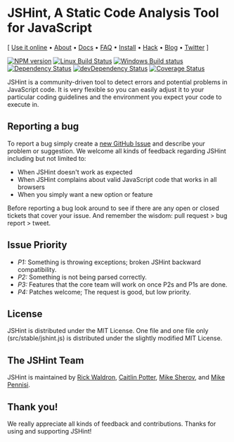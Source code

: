 # JSHint, A Static Code Analysis Tool for JavaScript

\[ [Use it online](http://jshint.com/) • [About](http://jshint.com/about/) •
[Docs](http://jshint.com/docs/) • [FAQ](http://jshint.com/docs/faq/) •
[Install](http://jshint.com/install/) • [Hack](http://jshint.com/hack/) •
[Blog](http://jshint.com/blog/) • [Twitter](https://twitter.com/jshint/) \]

[![NPM version](https://img.shields.io/npm/v/jshint.svg?style=flat)](https://www.npmjs.com/package/jshint)
[![Linux Build Status](https://img.shields.io/travis/jshint/jshint/master.svg?style=flat&label=Linux%20build)](https://travis-ci.org/jshint/jshint)
[![Windows Build status](https://img.shields.io/appveyor/ci/jshint/jshint/master.svg?style=flat&label=Windows%20build)](https://ci.appveyor.com/project/jshint/jshint/branch/master)
[![Dependency Status](https://img.shields.io/david/jshint/jshint.svg?style=flat)](https://david-dm.org/jshint/jshint)
[![devDependency Status](https://img.shields.io/david/dev/jshint/jshint.svg?style=flat)](https://david-dm.org/jshint/jshint#info=devDependencies)
[![Coverage Status](https://img.shields.io/coveralls/jshint/jshint.svg?style=flat)](https://coveralls.io/r/jshint/jshint?branch=master)

JSHint is a community-driven tool to detect errors and potential problems
in JavaScript code. It is very flexible so you can easily adjust it to your
particular coding guidelines and the environment you expect your code to
execute in.

## Reporting a bug

To report a bug simply create a
[new GitHub Issue](https://github.com/jshint/jshint/issues/new) and describe
your problem or suggestion. We welcome all kinds of feedback regarding
JSHint including but not limited to:

 * When JSHint doesn't work as expected
 * When JSHint complains about valid JavaScript code that works in all browsers
 * When you simply want a new option or feature

Before reporting a bug look around to see if there are any open or closed tickets
that cover your issue. And remember the wisdom: pull request > bug report > tweet.

## Issue Priority

- *P1:* Something is throwing exceptions; broken JSHint backward compatibility.
- *P2:* Something is not being parsed correctly.
- *P3:* Features that the core team will work on once P2s and P1s are done.
- *P4:* Patches welcome; The request is good, but low priority.

## License

JSHint is distributed under the MIT License. One file and one file only
(src/stable/jshint.js) is distributed under the slightly modified MIT License.

## The JSHint Team

JSHint is maintained by [Rick Waldron](https://github.com/rwaldron/),
[Caitlin Potter](https://github.com/caitp/),
[Mike Sherov](https://github.com/mikesherov/),
and [Mike Pennisi](https://github.com/jugglinmike/).

## Thank you!

We really appreciate all kinds of feedback and contributions.
Thanks for using and supporting JSHint!
